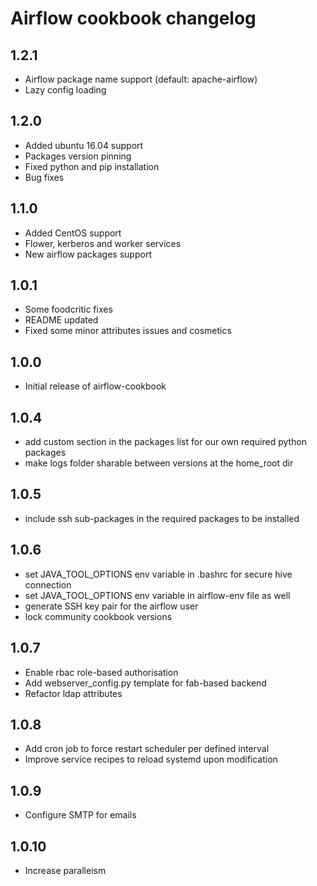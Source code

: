 # Airflow cookbook changelog

## 1.2.1

 - Airflow package name support (default: apache-airflow)
 - Lazy config loading

## 1.2.0

 - Added ubuntu 16.04 support
 - Packages version pinning
 - Fixed python and pip installation
 - Bug fixes

## 1.1.0

 - Added CentOS support
 - Flower, kerberos and worker services
 - New airflow packages support

## 1.0.1

- Some foodcritic fixes
- README updated
- Fixed some minor attributes issues and cosmetics

## 1.0.0

- Initial release of airflow-cookbook

## 1.0.4

- add custom section in the packages list for our own required python packages
- make logs folder sharable between versions at the home_root dir

## 1.0.5

- include ssh sub-packages in the required packages to be installed

## 1.0.6

- set JAVA_TOOL_OPTIONS env variable in .bashrc for secure hive connection
- set JAVA_TOOL_OPTIONS env variable in airflow-env file as well
- generate SSH key pair for the airflow user
- lock community cookbook versions

## 1.0.7

- Enable rbac role-based authorisation
- Add webserver_config.py template for fab-based backend
- Refactor ldap attributes

## 1.0.8

- Add cron job to force restart scheduler per defined interval
- Improve service recipes to reload systemd upon modification

## 1.0.9

- Configure SMTP for emails

## 1.0.10

- Increase paralleism

